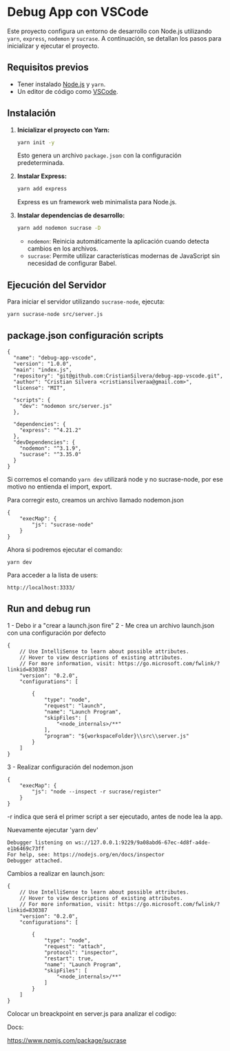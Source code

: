 # Debug App con VSCode

Este proyecto configura un entorno de desarrollo con Node.js utilizando `yarn`, `express`, `nodemon` y `sucrase`. A continuación, se detallan los pasos para inicializar y ejecutar el proyecto.

## Requisitos previos

- Tener instalado [Node.js](https://nodejs.org/) y `yarn`.
- Un editor de código como [VSCode](https://code.visualstudio.com/).

## Instalación

1. **Inicializar el proyecto con Yarn:**
   ```sh
   yarn init -y
   ```
   Esto genera un archivo `package.json` con la configuración predeterminada.

2. **Instalar Express:**
   ```sh
   yarn add express
   ```
   Express es un framework web minimalista para Node.js.

3. **Instalar dependencias de desarrollo:**
   ```sh
   yarn add nodemon sucrase -D
   ```
   - `nodemon`: Reinicia automáticamente la aplicación cuando detecta cambios en los archivos.
   - `sucrase`: Permite utilizar características modernas de JavaScript sin necesidad de configurar Babel.

## Ejecución del Servidor

Para iniciar el servidor utilizando `sucrase-node`, ejecuta:
```sh
yarn sucrase-node src/server.js
```

## package.json configuración scripts

```
{
  "name": "debug-app-vscode",
  "version": "1.0.0",
  "main": "index.js",
  "repository": "git@github.com:CristianSilvera/debug-app-vscode.git",
  "author": "Cristian Silvera <cristiansilveraa@gmail.com>",
  "license": "MIT",
  
  "scripts": {
    "dev": "nodemon src/server.js"
  },  

  "dependencies": {
    "express": "^4.21.2"
  },
  "devDependencies": {
    "nodemon": "^3.1.9",
    "sucrase": "^3.35.0"
  }
}

```
Si corremos el comando ``` yarn dev ``` utilizará node y no sucrase-node, por ese motivo no entienda el import, export. 

Para corregir esto, creamos un archivo llamado nodemon.json

``` 
{
    "execMap": {
        "js": "sucrase-node"
    }
}

```

Ahora si podremos ejecutar el comando:
```
yarn dev

```
Para acceder a la lista de users:
```
http://localhost:3333/

```
## Run and debug run

1 - Debo ir a "crear a launch.json fire"
2 - Me crea un archivo launch.json con una configuración por defecto

```
{
    // Use IntelliSense to learn about possible attributes.
    // Hover to view descriptions of existing attributes.
    // For more information, visit: https://go.microsoft.com/fwlink/?linkid=830387
    "version": "0.2.0",
    "configurations": [
    
        {
            "type": "node",
            "request": "launch",
            "name": "Launch Program",
            "skipFiles": [
                "<node_internals>/**"
            ],
            "program": "${workspaceFolder}\\src\\server.js"
        }
    ]
}

```

3 - Realizar configuración del nodemon.json

```
{
    "execMap": {
        "js": "node --inspect -r sucrase/register"
    }
}
```
-r indica que será el primer script a ser ejecutado, antes de node lea la app. 

Nuevamente ejecutar 'yarn dev' 

```
Debugger listening on ws://127.0.0.1:9229/9a08abd6-67ec-4d8f-a4de-e1b6469c73ff
For help, see: https://nodejs.org/en/docs/inspector
Debugger attached.

```
Cambios a realizar en launch.json:

```
{
    // Use IntelliSense to learn about possible attributes.
    // Hover to view descriptions of existing attributes.
    // For more information, visit: https://go.microsoft.com/fwlink/?linkid=830387
    "version": "0.2.0",
    "configurations": [
    
        {
            "type": "node",
            "request": "attach",
            "protocol": "inspector",
            "restart": true,
            "name": "Launch Program",
            "skipFiles": [
                "<node_internals>/**"
            ]
        }
    ]
}
```
Colocar un breackpoint en server.js para analizar el codigo:



Docs:

https://www.npmjs.com/package/sucrase
